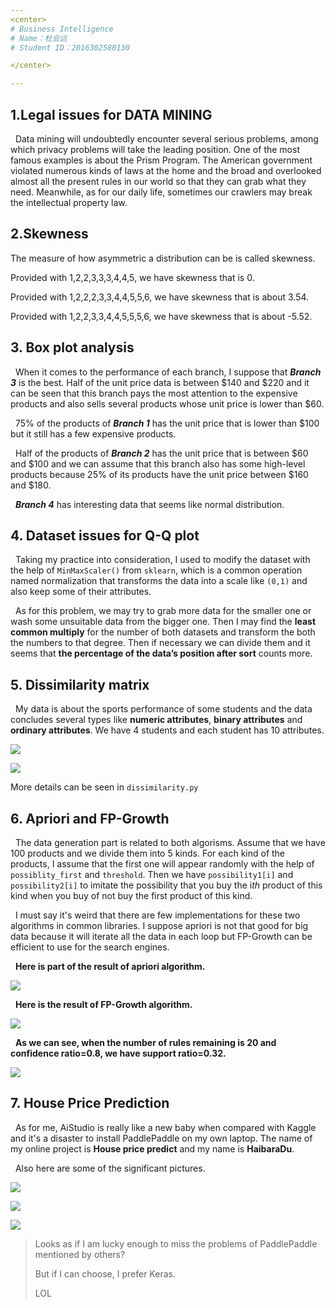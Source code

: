 ```yaml
---
<center> 
# Business Intelligence
# Name：杜会远
# Student ID：2016302580130

</center>

---
```


## 1.Legal issues for DATA MINING

&nbsp; Data mining will undoubtedly encounter several serious problems, among which privacy problems will take the leading position. One of the most famous examples is about the Prism Program. The American government violated numerous kinds of laws at the home and the broad and overlooked almost all the present rules in our world so that they can grab what they need. Meanwhile, as for our daily life, sometimes our crawlers may break the intellectual property law.

## 2.Skewness

The measure of how asymmetric a distribution can be is called skewness.

Provided with 1,2,2,3,3,3,4,4,5, we have skewness that is 0.

Provided with 1,2,2,2,3,3,4,4,5,5,6, we have skewness that is about 3.54.

Provided with 1,2,2,3,3,4,4,5,5,5,6, we have skewness that is about -5.52.

## 3. Box plot analysis

&nbsp; When it comes to the performance of each branch, I suppose that ***Branch 3*** is the best. Half of the unit price data is between $140 and $220 and it can be seen that this branch pays the most attention to the expensive products and also sells several products whose unit price is lower than $60. 

&nbsp; 75% of the products of ***Branch 1*** has the unit price that is lower than $100 but it still has a few expensive products.

&nbsp; Half of the products of ***Branch 2*** has the unit price that is between $60 and $100 and we can assume that this branch also has some high-level products because 25% of its products have the unit price between $160 and $180.

&nbsp; ***Branch 4*** has interesting data that seems like normal distribution.

## 4. Dataset issues for Q-Q plot

&nbsp; Taking my practice into consideration, I used to modify the dataset with the help of `MinMaxScaler()` from `sklearn`, which is a common operation named normalization that transforms the data into a scale like `(0,1)` and also keep some of their attributes. 

&nbsp; As for this problem, we may try to grab more data for the smaller one or wash some unsuitable data from the bigger one. Then I may find the **least common multiply** for the number of both datasets and transform the both the numbers to that degree. Then if necessary we can divide them and it seems that **the percentage of the data’s position after sort** counts more.



## 5. Dissimilarity matrix

&nbsp; My data is about the sports performance of some students and the data concludes several types like **numeric attributes**, **binary attributes** and **ordinary attributes**. We have 4 students and each student has 10 attributes.


![](assets/5.1.png)


![](assets/5.2.png)

More details can be seen in `dissimilarity.py`

## 6. Apriori and FP-Growth

&nbsp; The data generation part is related to both algorisms. Assume that we have 100 products and we divide them into 5 kinds. For each kind of the products, I assume that the first one will appear randomly with the help of `possiblity_first` and `threshold`. Then we have `possibility1[i]` and `possibility2[i]` to imitate the possibility that you buy the i*th* product of this kind when you buy of not buy the first product of this kind.

&nbsp; I must say it's weird that there are few implementations for these two algorithms in common libraries. I suppose apriori is not that good for big data because it will iterate all the data in each loop but FP-Growth can be efficient to use for the search engines.  

&nbsp; **Here is part of the result of apriori algorithm.**

![](./assets/61.png)

&nbsp; **Here is the result of FP-Growth algorithm.**

![](./assets/62.png)


&nbsp; **As we can see, when the number of rules remaining is 20 and confidence ratio=0.8, we have support ratio=0.32.**

![](./assets/6.3.png)



## 7. House Price Prediction

&nbsp; As for me, AiStudio is really like a new baby when compared with Kaggle and it's a disaster to install PaddlePaddle on my own laptop. The name of my online project is **House price predict** and my name is **HaibaraDu**. 


&nbsp; Also here are some of the significant pictures. 


![](./assets/7.1.png)

![](assets/7.2.png)

![](assets/7.3.png)

>Looks as if I am lucky enough to miss the problems of PaddlePaddle mentioned by others?
>
>  But if I can choose, I prefer Keras. 
> 
> LOL